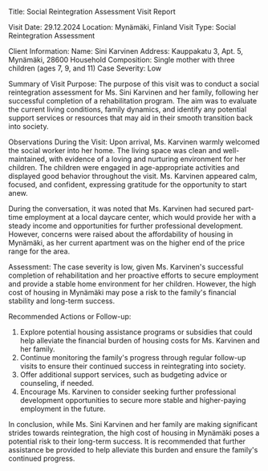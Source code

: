  Title: Social Reintegration Assessment Visit Report

Visit Date: 29.12.2024
Location: Mynämäki, Finland
Visit Type: Social Reintegration Assessment

Client Information:
Name: Sini Karvinen
Address: Kauppakatu 3, Apt. 5, Mynämäki, 28600
Household Composition: Single mother with three children (ages 7, 9, and 11)
Case Severity: Low

Summary of Visit Purpose:
The purpose of this visit was to conduct a social reintegration assessment for Ms. Sini Karvinen and her family, following her successful completion of a rehabilitation program. The aim was to evaluate the current living conditions, family dynamics, and identify any potential support services or resources that may aid in their smooth transition back into society.

Observations During the Visit:
Upon arrival, Ms. Karvinen warmly welcomed the social worker into her home. The living space was clean and well-maintained, with evidence of a loving and nurturing environment for her children. The children were engaged in age-appropriate activities and displayed good behavior throughout the visit. Ms. Karvinen appeared calm, focused, and confident, expressing gratitude for the opportunity to start anew.

During the conversation, it was noted that Ms. Karvinen had secured part-time employment at a local daycare center, which would provide her with a steady income and opportunities for further professional development. However, concerns were raised about the affordability of housing in Mynämäki, as her current apartment was on the higher end of the price range for the area.

Assessment:
The case severity is low, given Ms. Karvinen's successful completion of rehabilitation and her proactive efforts to secure employment and provide a stable home environment for her children. However, the high cost of housing in Mynämäki may pose a risk to the family's financial stability and long-term success.

Recommended Actions or Follow-up:
1. Explore potential housing assistance programs or subsidies that could help alleviate the financial burden of housing costs for Ms. Karvinen and her family.
2. Continue monitoring the family's progress through regular follow-up visits to ensure their continued success in reintegrating into society.
3. Offer additional support services, such as budgeting advice or counseling, if needed.
4. Encourage Ms. Karvinen to consider seeking further professional development opportunities to secure more stable and higher-paying employment in the future.

In conclusion, while Ms. Sini Karvinen and her family are making significant strides towards reintegration, the high cost of housing in Mynämäki poses a potential risk to their long-term success. It is recommended that further assistance be provided to help alleviate this burden and ensure the family's continued progress.